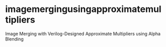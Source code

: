 # imagemergingusingapproximatemultipliers
Image Merging with Verilog-Designed Approximate Multipliers using Alpha Blending
